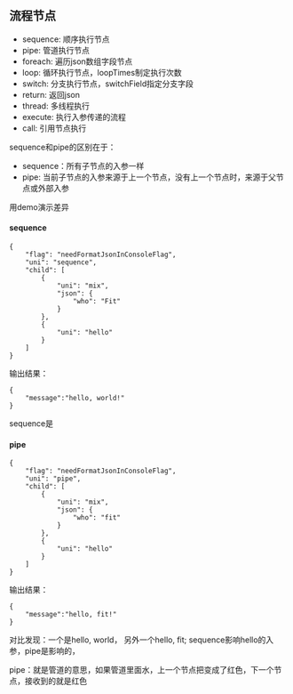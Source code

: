 ## 流程节点

- sequence: 顺序执行节点
- pipe: 管道执行节点
- foreach: 遍历json数组字段节点
- loop: 循环执行节点，loopTimes制定执行次数
- switch: 分支执行节点，switchField指定分支字段
- return: 返回json
- thread: 多线程执行
- execute: 执行入参传递的流程
- call: 引用节点执行

sequence和pipe的区别在于：
- sequence：所有子节点的入参一样
- pipe: 当前子节点的入参来源于上一个节点，没有上一个节点时，来源于父节点或外部入参

用demo演示差异
#### sequence
```
{
    "flag": "needFormatJsonInConsoleFlag",
    "uni": "sequence",
    "child": [
        {
            "uni": "mix",
            "json": {
                "who": "Fit"
            }
        },
        {
            "uni": "hello"
        }
    ]
}
```
输出结果：
```
{
	"message":"hello, world!"
}
```
sequence是

#### pipe
```
{
    "flag": "needFormatJsonInConsoleFlag",
    "uni": "pipe",
    "child": [
        {
            "uni": "mix",
            "json": {
                "who": "fit"
            }
        },
        {
            "uni": "hello"
        }
    ]
}
```
输出结果：
```
{
	"message":"hello, fit!"
}
```

对比发现：一个是hello, world， 另外一个hello, fit; sequence影响hello的入参，pipe是影响的，

pipe：就是管道的意思，如果管道里面水，上一个节点把变成了红色，下一个节点，接收到的就是红色